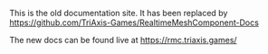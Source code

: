 This is the old documentation site. It has been replaced by https://github.com/TriAxis-Games/RealtimeMeshComponent-Docs  

The new docs can be found live at https://rmc.triaxis.games/
